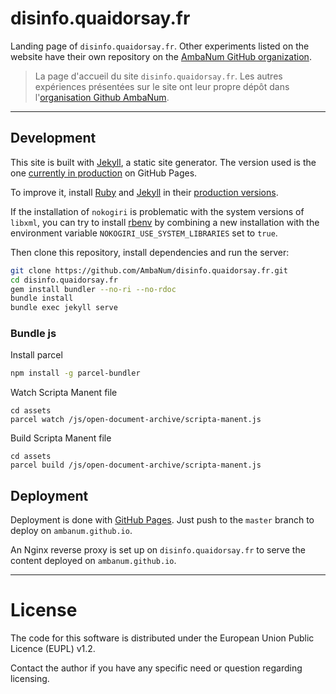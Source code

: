 # disinfo.quaidorsay.fr

Landing page of `disinfo.quaidorsay.fr`. Other experiments listed on the website have their own repository on the [AmbaNum GitHub organization](https://github.com/ambanum).

> La page d'accueil du site `disinfo.quaidorsay.fr`. Les autres expériences présentées sur le site ont leur propre dépôt dans l'[organisation Github AmbaNum](https://github.com/ambanum).

- - -

## Development

This site is built with [Jekyll](https://jekyllrb.com/), a static site generator. The version used is the one [currently in production](https://pages.github.com/versions/) on GitHub Pages.

To improve it, install [Ruby](https://www.ruby-lang.org/fr/) and [Jekyll](https://jekyllrb.com) in their [production versions](https://pages.github.com/versions/).

If the installation of `nokogiri` is problematic with the system versions of `libxml`, you can try to install [rbenv](https://github.com/rbenv/rbenv) by combining a new installation with the environment variable `NOKOGIRI_USE_SYSTEM_LIBRARIES` set to `true`.

Then clone this repository, install dependencies and run the server:
```sh
git clone https://github.com/AmbaNum/disinfo.quaidorsay.fr.git
cd disinfo.quaidorsay.fr
gem install bundler --no-ri --no-rdoc
bundle install
bundle exec jekyll serve
```

### Bundle js

Install parcel
```sh
npm install -g parcel-bundler
```

Watch Scripta Manent file
```
cd assets
parcel watch /js/open-document-archive/scripta-manent.js
```

Build Scripta Manent file
```
cd assets
parcel build /js/open-document-archive/scripta-manent.js
```

## Deployment

Deployment is done with [GitHub Pages](https://pages.github.com). Just push to the `master` branch to deploy on `ambanum.github.io`.

An Nginx reverse proxy is set up on `disinfo.quaidorsay.fr` to serve the content deployed on `ambanum.github.io`.

- - -

# License

The code for this software is distributed under the European Union Public Licence (EUPL) v1.2.

Contact the author if you have any specific need or question regarding licensing.
